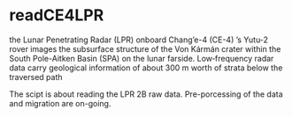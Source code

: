 # readCE4LPR

the Lunar Penetrating Radar (LPR) onboard Chang’e-4 (CE-4) ’s Yutu-2 rover
images the subsurface structure of the Von Kármán crater within the
South Pole-Aitken Basin (SPA) on the lunar farside. Low‐frequency radar data carry geological information of about 300 m worth of strata below the traversed path

The scipt is about reading the LPR 2B raw data. Pre-porcessing of the data and migration are on-going.

